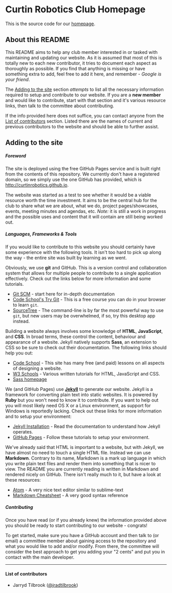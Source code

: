 # Curtin Robotics Club Homepage
This is the source code for our [homepage](http://curtinrobotics.github.io).


## About this README
This README aims to help any club member interested in or tasked with
maintaining and updating our website. As it is assumed that most of this is
totally new to each new contributor, it tries to document each aspect as
thoroughly as possible. If you find that anything is missing or have something
extra to add, feel free to add it here, and remember - _Google is your friend_.

The [Adding to the site](#adding-to-the-site) section _attempts_ to list all the
necessary information required to setup and contribute to our website. If you
are a **new member** and would like to contribute, start with that section and
it's various resource links, then talk to the committee about contributing.

If the info provided here does not suffice, you can contact anyone from the
[List of contributors](#list-of-contributors) section. Listed there are the
names of current and previous contributors to the website and should be able to
further assist.


## Adding to the site
##### Foreword
The site is deployed using the free GitHub Pages service and is built right from
the contents of this repository. We currently don't have a registered domain, so
we simply use the one GitHub has provided, which is
http://curtinrobotics.github.io.

The website was started as a test to see whether it would be a viable resource
worth the time investment. It aims to be the central hub for the club to share
what we are about, what we do, project pages/showcases, events, meeting minutes
and agendas, etc. *Note:* it is still a work in progress and the possible uses
and content that it will contain are still being worked out.

##### Languages, Frameworks & Tools
If you would like to contribute to this website you should certainly have some
experience with the following tools. It isn't too hard to pick up along the way
\- the entire site was built by learning as we went.

Obviously, we use **git** and GitHub. This is a version control and
collaboration system that allows for multiple people to contribute to a single
application effectively. Check out the links below for more information and some
tutorials.
- [Git SCM](https://git-scm.com/) - start here for in-depth documentation
- [Code School's Try Git](https://try.github.io/levels/1/challenges/1) - This is
    a free course you can do in your browser to learn `git`.
- [SourceTree](https://www.sourcetreeapp.com/) - The command-line is by far the
    most powerful way to use `git`, but new users may be overwhelmed, if so, try
    this desktop app instead.

Building a website always involves some knowledge of **HTML**, **JavaScript**,
and **CSS**. In broad terms, these control the content, behaviour and appearance
of a website. Jekyll natively supports **Sass**, an extension to CSS so be sure
to check out their documentation. The following links should help you out:
- [Code School](https://www.codeschool.com/) - This site has many free (and
    paid) lessons on all aspects of designing a website.
- [W3 Schools](http://www.w3schools.com/) - Various written tutorials for HTML,
    JavaScript and CSS.
- [Sass homepage](http://sass-lang.com/)

We (and GitHub Pages) use [**Jekyll**](https://jekyllrb.com/) to generate our
website. Jekyll is a framework for converting plain text into static websites.
It is powered by **Ruby** but you won't need to know it to contribute. If you
want to help out you will most likely need OS X or a Linux environment, as
support for Windows is reportedly lacking. Check out these links for more
information and to setup your environment:
- [Jekyll Installation](https://jekyllrb.com/docs/installation/) - Read the
    documentation to understand how Jekyll operates.
- [GitHub Pages](https://pages.github.com/) - Follow these tutorials to setup
    your environment.

We've already said that HTML is important to a website, but with Jekyll, we
have almost no need to touch a single HTML file. Instead we can use
**Markdown**.
Contrary to its name, Markdown is a mark up language in which you write plain
text files and render them into something that is nicer to view. The README you
are currently reading is written in Markdown and rendered nicely on GitHub.
There isn't really much to it, but have a look at these resources:
- [Atom](https://atom.io/) - A very nice text editor similar to sublime-text
- [Markdown Cheatsheet][cheatsheet] - A very good syntax reference

[cheatsheet]: https://github.com/adam-p/markdown-here/wiki/Markdown-Cheatsheet

##### Contributing
Once you have read (or if you already knew) the information provided above you
should be ready to start contributing to our website - congrats!

To get started, make sure you have a GitHub account and then talk to (or email)
a committee member about gaining access to the repository and what you would
like to add and/or modify. From there, the committee will consider the best
approach to get you adding your "2 cents" and put you in contact with the main
developer.

[forking]:https://www.atlassian.com/git/tutorials/comparing-workflows/forking-workflow

---
#### List of contributors
- Jarryd Tilbrook ([@jradtilbrook](https://github.com/jradtilbrook))
